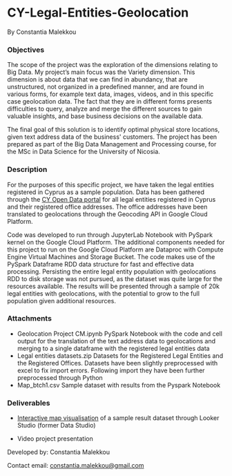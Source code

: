 # CY-Legal-Entities-Geolocation
By Constantia Malekkou

### Objectives
The scope of the project was the exploration of the dimensions relating to Big Data. My project’s main focus was the Variety dimension. This dimension is about data that we can find in abundancy, that are unstructured, not organized in a predefined manner, and are found in various forms, for example text data, images, videos, and in this specific case geolocation data. The fact that they are in different forms presents difficulties to query, analyze and merge the different sources to gain valuable insights, and base business decisions on the available data. 

The final goal of this solution is to identify optimal physical store locations, given text address data of the business' customers. The project has been prepared as part of the Big Data Management and Processing course, for the MSc in Data Science for the University of Nicosia.

### Description
For the purposes of this specific project, we have taken the legal entities registered in Cyprus as a sample population. Data has been gathered through the 
[CY Open Data portal](https://www.data.gov.cy/dataset/%CE%BC%CE%B7%CF%84%CF%81%CF%8E%CE%BF-%CE%B5%CE%B3%CE%B3%CE%B5%CE%B3%CF%81%CE%B1%CE%BC%CE%BC%CE%AD%CE%BD%CF%89%CE%BD-%CE%B5%CF%84%CE%B1%CE%B9%CF%81%CE%B5%CE%B9%CF%8E%CE%BD-%CE%B5%CE%BC%CF%80%CE%BF%CF%81%CE%B9%CE%BA%CF%8E%CE%BD-%CE%B5%CF%80%CF%89%CE%BD%CF%85%CE%BC%CE%B9%CF%8E%CE%BD-%CE%BA%CE%B1%CE%B9-%CF%83%CF%85%CE%BD%CE%B5%CF%84%CE%B1%CE%B9%CF%81%CE%B9%CF%83%CE%BC%CF%8E%CE%BD-%CF%83%CF%84%CE%B7%CE%BD-%CE%BA%CF%8D%CF%80%CF%81%CE%BF) for all legal entities registered in Cyprus and their registered office addresses. The office addresses have been translated to geolocations through the Geocoding API in Google Cloud Platform.

Code was developed to run through JupyterLab Notebook with PySpark kernel on the Google Cloud Platform. The additional components needed for this project to run on the Google Cloud Platform are Dataproc with Compute Engine Virtual Machines and Storage Bucket. The code makes use of the PySpark Dataframe RDD data structure for fast and effective data processing. Persisting the entire legal entity population with geolocations RDD to disk storage was not pursued, as the dataset was quite large for the resources available. The results will be presented through a sample of 20k legal entities with geolocations, with the potential to grow to the full population given additional resources.

### Attachments
- Geolocation Project CM.ipynb
  PySpark Notebook with the code and cell output for the translation of the text address data to geolocations and merging to a single dataframe with the registered       legal entities data
- Legal entities datasets.zip
  Datasets for the Registered Legal Entities and the Registered Offices. Datasets have been slightly preprocessed with excel to fix import errors. Following import       they have been further preprocessed through Python
- Map_btch1.csv
  Sample dataset with results from the Pyspark Notebook

### Deliverables
- [Interactive map visualisation](https://datastudio.google.com/reporting/86bf60bc-1025-4140-b94a-aa0002f656be) of a sample result dataset through Looker Studio (former Data Studio)

- Video project presentation


Developed by: Constantia Malekkou

Contact email: constantia.malekkou@gmail.com


